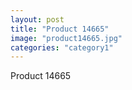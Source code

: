 ```yaml
---
layout: post
title: "Product 14665"
image: "product14665.jpg"
categories: "category1"
---
```

Product 14665
